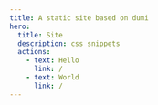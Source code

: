 ```yaml
---
title: A static site based on dumi
hero:
  title: Site
  description: css snippets
  actions:
    - text: Hello
      link: /
    - text: World
      link: /
---
```

